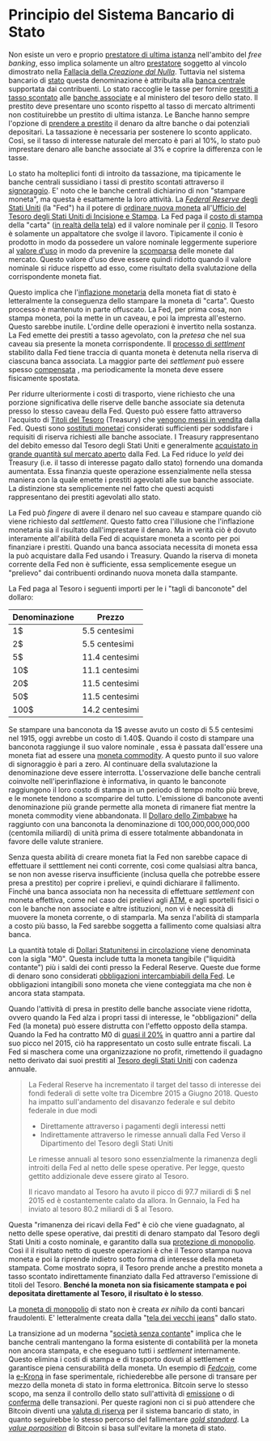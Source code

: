 # Principio del Sistema Bancario di Stato



Non esiste un vero e proprio [prestatore di ultima istanza]() nell'ambito del _free banking_, esso implica solamente un altro [prestatore]() soggetto al vincolo dimostrato nella [Fallacia della _Creazione dal Nulla_](). Tuttavia nel sistema bancario di [stato]() questa denominazione è attribuita alla [banca centrale]() supportata dai contribuenti. Lo stato raccoglie le tasse per fornire [prestiti a tasso scontato]() alle [banche associate]() e al ministero del tesoro dello stato. Il prestito deve presentare uno sconto rispetto al tasso di mercato altrimenti non costituirebbe un prestito di ultima istanza. Le Banche hanno sempre l'opzione di [prendere a prestito]() il denaro da altre banche o dai potenziali depositari. La tassazione è necessaria per sostenere lo sconto applicato. Così, se il tasso di interesse naturale del mercato è pari al 10%, lo stato può imprestare denaro alle banche associate al 3% e coprire la differenza con le tasse.

Lo stato ha molteplici fonti di introito da tassazione, ma tipicamente le banche centrali sussidiano i tassi di prestito scontati attraverso il [signoraggio](). E' noto che le banche centrali dichiarino di non "stampare moneta", ma questa è esattamente la loro attività. La [_Federal Reserve_ degli Stati Uniti]() (la "Fed") ha il potere di [ordinare nuova moneta]() all'[Ufficio del Tesoro degli Stati Uniti di Incisione e Stampa](). La Fed paga il [costo di stampa]() della "carta" ([in realtà della tela]()) ed il valore nominale per il [conio](). Il Tesoro è solamente un appaltatore che svolge il lavoro. Tipicamente il conio è prodotto in modo da possedere un valore nominale leggermente superiore al [valore d'uso]() in modo da prevenire la [scomparsa]() delle monete dal mercato. Questo valore d'uso deve essere quindi ridotto quando il valore nominale si riduce rispetto ad esso, come risultato della svalutazione della corrispondente moneta fiat.

Questo implica che l'[inflazione monetaria]() della moneta fiat di stato è letteralmente la conseguenza dello stampare la moneta di "carta". Questo processo è mantenuto in parte offuscato. La Fed, per prima cosa, non stampa moneta, poi la mette in un caveau, e poi la impresta all'esterno. Questo sarebbe inutile. L'ordine delle operazioni è invertito nella sostanza. La Fed emette dei prestiti a tasso agevolato, con la _pretesa_ che nel sua caveau sia presente la moneta corrispondente. Il [processo di _settlment_]() stabilito dalla Fed tiene traccia di quanta moneta è detenuta nella riserva di ciascuna banca associata. La maggior parte dei _settlement_ può essere spesso [compensata]() , ma periodicamente la moneta deve essere fisicamente spostata.

Per ridurre ulteriormente i costi di trasporto, viene richiesto che una porzione significativa delle riserve delle banche associate sia detenuta presso lo stesso caveau della Fed. Questo può essere fatto attraverso l'acquisto di [Titoli del Tesoro]() (Treasury) che [vengono messi in vendita]() dalla Fed. Questi sono [sostituti monetari]() considerati sufficienti per soddisfare i requisiti di riserva richiesti alle banche associate. I Treasury rappresentano del debito emesso dal Tesoro degli Stati Uniti e generalmente [acquistato in grande quantità sul mercato aperto]() dalla Fed. La Fed riduce lo _yeld_ dei Treasury (i.e. il tasso di interesse pagato dallo stato) fornendo una domanda aumentata. Essa finanzia queste operazione essenzialmente nella stessa maniera con la quale emette i prestiti agevolati alle sue banche associate. La distinzione sta semplicemente nel fatto che questi acquisti rappresentano dei prestiti agevolati allo stato.

La Fed può _fingere_ di avere il denaro nel suo caveau e stampare quando ciò viene richiesto dal _settlement_. Questo fatto crea l'illusione che l'inflazione monetaria sia il risultato dall'imprestare il denaro. Ma in verità ciò è dovuto interamente all'abilità della Fed di acquistare moneta a sconto per poi finanziare i prestiti. Quando una banca associata necessita di moneta essa la può acquistare dalla Fed usando i Treasury. Quando la riserva di moneta corrente della Fed non è sufficiente, essa semplicemente esegue un "prelievo" dai contribuenti ordinando nuova moneta dalla stampante. 

La Fed paga al Tesoro i seguenti importi per le i "tagli di banconote" del dollaro:



| Denominazione | Prezzo         |
| ------------- | -------------- |
| 1$            | 5.5 centesimi  |
| 2$            | 5.5 centesimi  |
| 5$            | 11.4 centesimi |
| 10$           | 11.1 centesimi |
| 20$           | 11.5 centesimi |
| 50$           | 11.5 centesimi |
| 100$          | 14.2 centesimi |

Se stampare una banconota da 1$ avesse avuto un costo di 5.5 centesimi nel 1915, oggi avrebbe un costo di 1.40$. Quando il costo di stampare una banconota raggiunge il suo valore nominale , essa è passata dall'essere una moneta fiat ad essere una [moneta commodity](). A questo punto il suo valore di signoraggio è pari a zero. Al continuare della svalutazione la denominazione deve essere interrotta. L'osservazione delle banche centrali coinvolte nell'iperinflazione è informativa, in quanto le banconote raggiungono il loro costo di stampa in un periodo di tempo molto più breve, e le monete tendono a scomparire del  tutto. L'emissione di banconote aventi denominazione più grande permette alla moneta di rimanere fiat mentre la moneta commodity viene abbandonata. Il [Dollaro dello Zimbabwe]() ha raggiunto con una banconota la denominazione di 100,000,000,000,000 (centomila miliardi) di unità prima di essere totalmente abbandonata in favore delle valute straniere.

Senza questa abilità di creare moneta fiat la Fed non sarebbe capace di effettuare il setttlement nei conti corrente, così come qualsiasi altra banca, se non non avesse riserva insufficiente (inclusa quella che potrebbe essere presa a prestito) per coprire i prelievi, e quindi dichiarare il fallimento. Finché una banca associata non ha necessita di effettuare _settlement_ con moneta effettiva, come nel caso dei prelievi agli [ATM](), e agli sportelli fisici o con le banche non associate e altre istituzioni, non vi è necessità di muovere la moneta corrente, o di stamparla. Ma senza l'abilità di stamparla a costo più basso, la Fed sarebbe soggetta a fallimento come qualsiasi altra banca.

La quantità totale di [Dollari Statunitensi in circolazione]() viene denominata con la sigla "M0". Questa include tutta la moneta tangibile ("liquidità contante") più i saldi dei conti presso la Federal Reserve. Queste due forme di denaro sono considerati [obbligazioni intercambiabili della Fed](). Le obbligazioni intangibili sono moneta che viene conteggiata ma che non è ancora stata stampata.

Quando l'attività di presa in prestito delle banche associate viene ridotta, ovvero quando la Fed alza i propri tassi di interesse, le "obbligazioni" della Fed (la moneta) può essere distrutta con l'effetto opposto della stampa. Quando la Fed ha contratto M0 di [quasi il 20%]() in quattro anni a partire dal suo picco nel 2015, ciò ha rappresentato un costo sulle entrate fiscali. La Fed si maschera come una organizzazione no profit, rimettendo il guadagno netto derivato dai suoi prestiti al [Tesoro degli Stati Uniti]() con cadenza annuale.

> La Federal Reserve ha incrementato il target del tasso di interesse dei fondi federali di sette volte tra Dicembre 2015 a Giugno 2018. Questo ha impatto sull'andamento del disavanzo federale e sul debito federale in due modi
>
> *  Direttamente attraverso i pagamenti degli interessi netti
> * Indirettamente attraverso le rimesse annuali dalla Fed Verso il Dipartimento del Tesoro degli Stati Uniti
>
> Le rimesse annuali al tesoro sono essenzialmente la rimanenza degli introiti della Fed al netto delle spese operative. Per legge, questo gettito addizionale deve essere girato al Tesoro.
>
> Il ricavo mandato al Tesoro ha avuto il picco di 97.7 miliardi di $ nel 2015 ed è costantemente calato da allora. In Gennaio, la Fed ha inviato al tesoro 80.2 miliardi di $ al Tesoro.

Questa "rimanenza dei ricavi della Fed" è ciò che viene guadagnato, al netto delle spese operative, dai prestiti di denaro stampato dal Tesoro degli Stati Uniti a costo nominale, e garantito dalla sua [protezione di monopolio](). Così il il risultato netto di queste operazioni è che il Tesoro stampa nuova moneta e poi la riprende indietro sotto forma di interesse della moneta stampata. Come mostrato sopra, il Tesoro prende anche a prestito moneta a tasso scontato indirettamente finanziato dalla Fed attraverso l'emissione di titoli del Tesoro. **Benché la moneta non sia fisicamente stampata e poi depositata direttamente al Tesoro, il risultato è lo stesso**.

La [moneta di monopolio]() di stato non è creata _ex nihilo_ da conti bancari fraudolenti. E' letteralmente creata dalla "[tela dei vecchi jeans]()" dallo stato.

La transizione ad un moderna "[società senza contante]()" implica che le banche centrali mantengano la forma esistente di contabilità per la moneta non ancora stampata, e che eseguano tutti i _settlement_ internamente. Questo elimina i costi di stampa e di trasporto dovuti al settlement  e garantisce piena censurabilità della moneta. Un esempio di [_Fedcoin_](), come la [e-Krona]() in fase sperimentale, richiederebbe alle persone di transare per mezzo della moneta di stato in forma elettronica. Bitcoin serve lo stesso scopo, ma senza il controllo dello stato sull'attività di [emissione]() o di [conferma]() delle transazioni. Per queste ragioni non ci si può attendere che Bitcoin diventi una [valuta di riserva]() per il sistema bancario di stato, in quanto seguirebbe lo stesso percorso del fallimentare [_gold standard_](). La [_value porposition_]() di Bitcoin si basa sull'evitare la moneta di stato.

